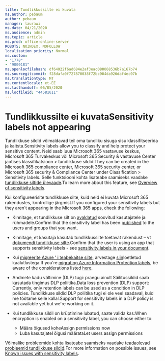 ```yaml
---
title: Tundlikkussilte ei kuvata
ms.author: pebaum
author: pebaum
manager: laurawi
ms.date: 04/21/2020
ms.audience: admin
ms.topic: article
ms.prod: office-online-server
ROBOTS: NOINDEX, NOFOLLOW
localization_priority: Normal
ms.custom:
- "1778"
- "9000181"
ms.openlocfilehash: df64022f6ad684e2af3eac080068536b7a167b74
ms.sourcegitcommit: f28dafa0f727870038f72bc904da926daf4ec07b
ms.translationtype: MT
ms.contentlocale: et-EE
ms.lasthandoff: 06/05/2020
ms.locfileid: "44581011"
---
```

# <a name="sensitivity-labels-not-appearing"></a><span data-ttu-id="1ee00-102">Tundlikkussilte ei kuvata</span><span class="sxs-lookup"><span data-stu-id="1ee00-102">Sensitivity labels not appearing</span></span>

<span data-ttu-id="1ee00-103">Tundlikkuse sildid võimaldavad teil oma tundliku sisuga sisu klassifitseerida ja kaitsta.</span><span class="sxs-lookup"><span data-stu-id="1ee00-103">Sensitivity labels allow you to classify and help protect your sensitive content.</span></span> <span data-ttu-id="1ee00-104">Neid saab luua Microsoft 365 vastavuse keskus, Microsoft 365 Turvakeskus või Microsoft 365 Security & vastavuse Center jaotises klassifikatsioon > tundlikkuse sildid.</span><span class="sxs-lookup"><span data-stu-id="1ee00-104">They can be created in the Microsoft 365 compliance center, Microsoft 365 security center, or Microsoft 365 security & Compliance Center under Classification > Sensitivity labels.</span></span> <span data-ttu-id="1ee00-105">Selle funktsiooni kohta lisateabe saamiseks vaadake [tundlikkuse siltide ülevaade](https://docs.microsoft.com/microsoft-365/compliance/sensitivity-labels).</span><span class="sxs-lookup"><span data-stu-id="1ee00-105">To learn more about this feature, see [Overview of sensitivity labels](https://docs.microsoft.com/microsoft-365/compliance/sensitivity-labels).</span></span>

<span data-ttu-id="1ee00-106">Kui konfigureerisite tundlikkuse silte, kuid neid ei kuvata Microsoft 365 rakendustes, kontrollige järgmist.</span><span class="sxs-lookup"><span data-stu-id="1ee00-106">If you configured your sensitivity labels but they aren't appearing in the Microsoft 365 apps, check the following:</span></span>

- <span data-ttu-id="1ee00-107">Kinnitage, et tundlikkuse silt on [avaldatud](https://docs.microsoft.com/microsoft-365/compliance/sensitivity-labels#what-label-policies-can-do) soovitud kasutajatele ja rühmadele.</span><span class="sxs-lookup"><span data-stu-id="1ee00-107">Confirm that the sensitivity label has been [published](https://docs.microsoft.com/microsoft-365/compliance/sensitivity-labels#what-label-policies-can-do) to the users and groups that you want.</span></span>

- <span data-ttu-id="1ee00-108">Kinnitage, et kasutaja kasutab tundlikkussilte toetavat rakendust – vt [dokumendi tundlikkuse silte](https://support.office.com/article/apply-sensitivity-labels-to-your-documents-and-email-within-office-2f96e7cd-d5a4-403b-8bd7-4cc636bae0f9?#bkmk_whereavailable).</span><span class="sxs-lookup"><span data-stu-id="1ee00-108">Confirm that the user is using an app that supports sensitivity labels - see [sensitivity labels in your document](https://support.office.com/article/apply-sensitivity-labels-to-your-documents-and-email-within-office-2f96e7cd-d5a4-403b-8bd7-4cc636bae0f9?#bkmk_whereavailable).</span></span>

- <span data-ttu-id="1ee00-109">Kui [migreerite Azure ' i teabekaitse silte](https://docs.microsoft.com/azure/information-protection/configure-policy-migrate-labels), arvestage [siin](https://docs.microsoft.com/azure/information-protection/configure-policy-migrate-labels#considerations-for-unified-labels)loetletud kaalutlustega.</span><span class="sxs-lookup"><span data-stu-id="1ee00-109">If you're [migrating Azure Information Protection labels](https://docs.microsoft.com/azure/information-protection/configure-policy-migrate-labels), be aware of the considerations listed [here](https://docs.microsoft.com/azure/information-protection/configure-policy-migrate-labels#considerations-for-unified-labels).</span></span>

- <span data-ttu-id="1ee00-110">Andmete kadu vältimine (DLP) tugi: praegu ainult Säilitussildid saab kasutada tingimus DLP poliitika.</span><span class="sxs-lookup"><span data-stu-id="1ee00-110">Data loss prevention (DLP) support: Currently, only retention labels can be used as a condition in DLP policies.</span></span>  <span data-ttu-id="1ee00-111">Tundlikkuse sildid DLP poliitika tugi ei ole veel saadaval, kuid me töötame selle kallal.</span><span class="sxs-lookup"><span data-stu-id="1ee00-111">Support for sensitivity labels in a DLP policy is not available yet but we're working on it.</span></span>

- <span data-ttu-id="1ee00-112">Kui tundlikkuse sildil on krüptimine lubatud, saate valida kas:</span><span class="sxs-lookup"><span data-stu-id="1ee00-112">When encryption is enabled on a sensitivity label, you can choose either to:</span></span>
    - <span data-ttu-id="1ee00-113">Määra õigused kohe</span><span class="sxs-lookup"><span data-stu-id="1ee00-113">Assign permissions now</span></span>
    - <span data-ttu-id="1ee00-114">Luba kasutajatel õigusi määrata</span><span class="sxs-lookup"><span data-stu-id="1ee00-114">Let users assign permissions</span></span>


<span data-ttu-id="1ee00-115">Võimalike probleemide kohta lisateabe saamiseks vaadake [teadaolevad probleemid tundlikkuse sildid](https://support.office.com/article/known-issues-with-sensitivity-labels-in-office-b169d687-2bbd-4e21-a440-7da1b2743edc).</span><span class="sxs-lookup"><span data-stu-id="1ee00-115">For more information on possible issues, see [Known issues with sensitivity labels](https://support.office.com/article/known-issues-with-sensitivity-labels-in-office-b169d687-2bbd-4e21-a440-7da1b2743edc).</span></span>